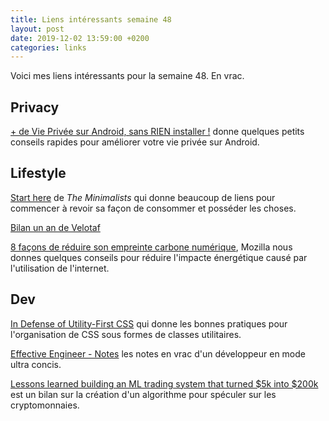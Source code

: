 ```yaml
---
title: Liens intéressants semaine 48
layout: post
date: 2019-12-02 13:59:00 +0200
categories: links
---
```

Voici mes liens intéressants pour la semaine 48. En vrac.

## Privacy

[+ de Vie Privée sur Android, sans RIEN installer !](https://sautenuage.com/de-vie-privee-sur-android-sans-rien-installer/) donne quelques petits conseils rapides pour améliorer votre vie privée sur Android.

## Lifestyle

[Start here](https://www.theminimalists.com/start/) de _The Minimalists_ qui donne beaucoup de liens pour commencer à revoir sa façon de consommer et posséder les choses.

[Bilan un an de Velotaf](https://standblog.org/blog/post/2019/12/01/Bilan-un-an-de-Velotaf)

[8 façons de réduire son empreinte carbone numérique](https://blog.mozilla.org/firefox/fr/8-facons-de-reduire-son-empreinte-carbone-numerique/), Mozilla nous donnes quelques conseils pour réduire l'impacte énergétique causé par l'utilisation de l'internet.

## Dev

[In Defense of Utility-First CSS](https://frontstuff.io/in-defense-of-utility-first-css) qui donne les bonnes pratiques pour l'organisation de CSS sous formes de classes utilitaires.

[Effective Engineer - Notes](https://gist.github.com/rondy/af1dee1d28c02e9a225ae55da2674a6f) les notes en vrac d'un développeur en mode ultra concis.

[Lessons learned building an ML trading system that turned $5k into $200k](https://www.tradientblog.com/2019/11/lessons-learned-building-an-ml-trading-system-that-turned-5k-into-200k/) est un bilan sur la création d'un algorithme pour spéculer sur les cryptomonnaies.
